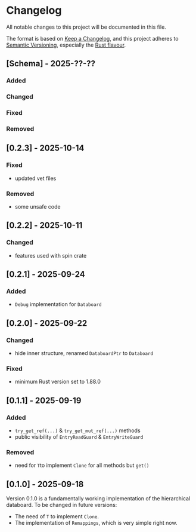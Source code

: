 # Changelog

All notable changes to this project will be documented in this file.

The format is based on [Keep a Changelog](https://keepachangelog.com/en/1.0.0/),
and this project adheres to [Semantic Versioning](https://semver.org/spec/v2.0.0.html),
especially the [Rust flavour](https://doc.rust-lang.org/cargo/reference/semver.html).

## [Schema] - 2025-??-??

### Added

### Changed

### Fixed

### Removed

## [0.2.3] - 2025-10-14

### Fixed
- updated vet files

### Removed
- some unsafe code

## [0.2.2] - 2025-10-11

### Changed
- features used with spin crate

## [0.2.1] - 2025-09-24

### Added
- `Debug` implementation for `Databoard`

## [0.2.0] - 2025-09-22

### Changed
- hide inner structure, renamed `DataboardPtr` to `Databoard` 

### Fixed
- minimum Rust version set to 1.88.0

## [0.1.1] - 2025-09-19

### Added
- `try_get_ref(...)` & `try_get_mut_ref(...)` methods
- public visibility of `EntryReadGuard` & `EntryWriteGuard`

### Removed
- need for `T`to implement `Clone` for all methods but `get()`

## [0.1.0] - 2025-09-18

Version 0.1.0 is a fundamentally working implementation of the hierarchical databoard.
To be changed in future versions:
- The need of `T` to implement `Clone`.
- The implementation of `Remappings`, which is very simple right now.